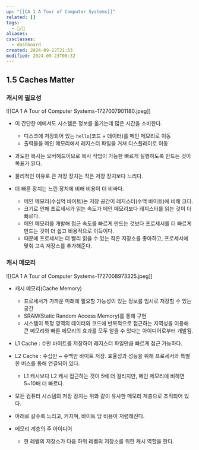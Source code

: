 ```yaml
---
up: "[[CA 1 A Tour of Computer Systems]]"
related: []
tags:
  - 📝/🌱️
aliases: 
cssclasses:
  - dashboard
created: 2024-09-22T21:53
modified: 2024-09-23T00:32
---
```

## 1.5 Caches Matter

### 캐시의 필요성
![[CA 1 A Tour of Computer Systems-1727007901180.jpeg]]

- 이 간단한 예에서도 시스템은 정보를 옮기는데 많은 시간을 소비한다. 
	- 디스크에 저장되어 있는 `hello`(코드 + 데이터)를 메인 메모리로 이동
	- 출력물을 메인 메모리에서 레지스터 파일을 거쳐 디스플레이로 이동
- 과도한 복사는 오버헤드이므로 복사 작업이 가능한 빠르게 실행하도록 만드는 것이 목표가 된다.

- 물리적인 이유로 큰 저장 장치는 작은 저장 장치보다 느리다.
- 더 빠른 장치는 느린 장치에 비해 비용이 더 비싸다.
	- 메인 메모리(수십억 바이트)는 저장 공간이 레지스터(수백 바이트)에 비해 크다.
	- 크기로 인해 프로세서가 읽는 속도가 메인 메모리보다 레지스터를 읽는 것이 더 빠르다.
	- 메인 메모리를 개발해 접근 속도를 빠르게 만드는 것보다 프로세서를 더 빠르게 만드는 것이 더 쉽고 비용적으로 이득이다. 
	- 때문에 프로세서는 더 빨리 읽을 수 있는 작은 저장소를 좋아하고, 프로세서에 맞춰 고속 저장소를 추가해준다.

### 캐시 메모리
![[CA 1 A Tour of Computer Systems-1727008973325.jpeg]]

- 캐시 메모리(Cache Memory)
	- 프로세서가 가까운 미래에 필요할 가능성이 있는 정보를 임시로 저장할 수 있는 공간
	- SRAM(Static Random Access Memory)를 통해 구현
	- 시스템이 특정 영역의 데이터와 코드에 반복적으로 접근하는 지역성을 이용해 큰 메모리와 빠른 메모리의 효과를 모두 얻을 수 있다는 아이디어로부터 개발됨.

- L1 Cache : 수만 바이트를 저장하여 레지스터 파일만큼 빠르게 접근 가능하다.
- L2 Cache : 수십만 ~ 수백만 바이트 저장. 효율성과 성능을 위해 프로세서와 특별한 버스를 통해 연결되어 있다.
	- L1 캐시보다 L2 캐시 접근하는 것이 5배 더 걸리지만, 메인 메모리에 비하면 5~10배 더 빠르다.

- 모든 컴퓨터 시스템의 저장 장치는 위와 같이 유사한 메모리 계층으로 조직되어 있다.
- 아래로 갈수록 느리고, 커지며, 바이트 당 비용이 저렴해진다.
- 메모리 계층의 주 아이디어
	- 한 레벨의 저장소가 다음 하위 레벨의 저장소를 위한 캐시 역할을 한다.